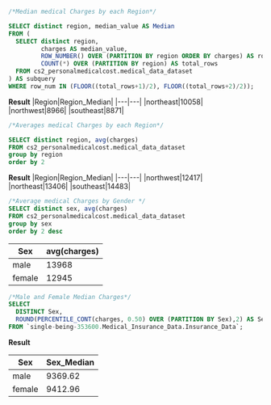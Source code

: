 ~~~ SQL
/*Median medical Charges by each Region*/

SELECT distinct region, median_value AS Median
FROM (
  SELECT distinct region,
         charges AS median_value,
         ROW_NUMBER() OVER (PARTITION BY region ORDER BY charges) AS row_num,
         COUNT(*) OVER (PARTITION BY region) AS total_rows
  FROM cs2_personalmedicalcost.medical_data_dataset
) AS subquery
WHERE row_num IN (FLOOR((total_rows+1)/2), FLOOR((total_rows+2)/2));

~~~

**Result**
|Region|Region_Median|
|---|---|
|northeast|10058|
|northwest|8966|
|southeast|8871|

~~~ SQL 
/*Averages medical Charges by each Region*/

SELECT distinct region, avg(charges) 
FROM cs2_personalmedicalcost.medical_data_dataset
group by region
order by 2
~~~

**Result**
|Region|Region_Median|
|---|---|
|northwest|12417|
|northeast|13406|
|southeast|14483|


~~~ SQL 
/*Average medical Charges by Gender */
SELECT distinct sex, avg(charges) 
FROM cs2_personalmedicalcost.medical_data_dataset
group by sex
order by 2 desc 
~~~

|Sex|avg(charges)|
|---|---|
|male|13968|
|female|12945|

~~~ SQL 
/*Male and Female Median Charges*/
SELECT 
  DISTINCT Sex,
  ROUND(PERCENTILE_CONT(charges, 0.50) OVER (PARTITION BY Sex),2) AS Sex_Median
FROM `single-being-353600.Medical_Insurance_Data.Insurance_Data`;
~~~

**Result**

|Sex|Sex_Median|
|---|---|
|male|9369.62|
|female|9412.96|
